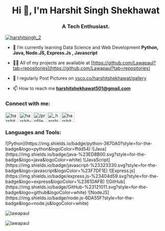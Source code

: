 <link href="style.css" rel="stylesheet"></link>



<h1 align="center">Hi 👋, I'm Harshit Singh Shekhawat</h1>
<h3 align="center">A Tech Enthusiast.</h3>

<p align="left"> <a href="https://twitter.com/harshitsingh_2" target="blank"><img src="https://img.shields.io/twitter/follow/harshitsingh_2?logo=twitter&style=for-the-badge" alt="harshitsingh_2" /></a> </p>

- 🌱 I’m currently learning Data Science and Web Development **Python, Java, Node.JS, Express.Js , Javascript**

- 👨‍💻 All of my projects are available at [https://github.com/Lawapaul?tab=repositories](https://github.com/Lawapaul?tab=repositories)

- 📝 I regularly Post Pictures on [vsco.co/harshitshekhawat/gallery](vsco.co/harshitshekhawat/gallery)

- 📫 How to reach me **harshitshekhawat501@gmail.com**


<h3 align="left">Connect with me:</h3>
<p align="left">
<a href="https://twitter.com/harshitsingh_2" target="blank"><img align="center" src="https://raw.githubusercontent.com/rahuldkjain/github-profile-readme-generator/master/src/images/icons/Social/twitter.svg" alt="harshitsingh_2" height="30" width="40" /></a>
<a href="https://linkedin.com/in/harshit-singh-shekhawat-6970581a2" target="blank"><img align="center" src="https://raw.githubusercontent.com/rahuldkjain/github-profile-readme-generator/master/src/images/icons/Social/linked-in-alt.svg" alt="harshit-singh-shekhawat-6970581a2" height="30" width="40" /></a>
<a href="https://fb.com//profile.php?id=100006479210428" target="blank"><img align="center" src="https://raw.githubusercontent.com/rahuldkjain/github-profile-readme-generator/master/src/images/icons/Social/facebook.svg" alt="/profile.php?id=100006479210428" height="30" width="40" /></a>
<a href="https://instagram.com/_harshitshekhawat" target="blank"><img align="center" src="https://raw.githubusercontent.com/rahuldkjain/github-profile-readme-generator/master/src/images/icons/Social/instagram.svg" alt="_harshitshekhawat" height="30" width="40" /></a>
<a href="https://www.hackerrank.com/harshit_singh205" target="blank"><img align="center" src="https://raw.githubusercontent.com/rahuldkjain/github-profile-readme-generator/master/src/images/icons/Social/hackerrank.svg" alt="harshit_singh205" height="30" width="40" /></a>
</p>

<h3 align="left">Languages and Tools:</h3>
![Python](https://img.shields.io/badge/python-3670A0?style=for-the-badge&logo=python&logoColor=ffdd54) ![Java](https://img.shields.io/badge/java-%23ED8B00.svg?style=for-the-badge&logo=java&logoColor=white) ![JavaScript](https://img.shields.io/badge/javascript-%23323330.svg?style=for-the-badge&logo=javascript&logoColor=%23F7DF1E) ![Express.js](https://img.shields.io/badge/express.js-%23404d59.svg?style=for-the-badge&logo=express&logoColor=%2361DAFB) ![GitHub](https://img.shields.io/badge/GitHub-%23121011.svg?style=for-the-badge&logo=github&logoColor=white) ![NodeJS](https://img.shields.io/badge/node.js-6DA55F?style=for-the-badge&logo=node.js&logoColor=white)

<p><img align="center" src="https://github-readme-stats.vercel.app/api/top-langs?username=lawapaul&show_icons=true&locale=en&layout=compact" alt="lawapaul" /></p>

<p><img align="center" src="https://github-readme-streak-stats.herokuapp.com/?user=lawapaul&" alt="lawapaul" /></p>


